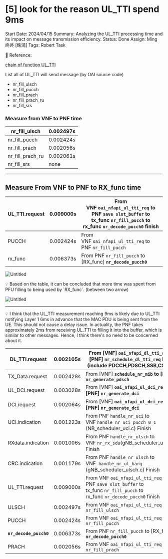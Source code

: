 # [5] look for the reason UL_TTI spend 9ms

Start Date: 2024/04/15
Summary: Analyzing the UL_TTI processing time and its impact on message transmission efficiency.
Status: Done
Assign: Ming 咚咚 [銘鴻]
Tags: Robert Task

<aside>
📎 Reference:

[chain of function UL_TTI](https://www.notion.so/chain-of-function-UL_TTI-12110098314381458393d5ff06926d75?pvs=21) 

</aside>

List all of UL_TTI will send message (by OAI source code)

- nr_fill_ulsch
- nr_fill_pucch
- nr_fill_prach
- nr_fill_prach_ru
- nr_fill_srs

### Measure from VNF to PNF time

| nr_fill_ulsch | 0.002497s |
| --- | --- |
| nr_fill_pucch | 0.002424s |
| nr_fill_prach | 0.002056s |
| nr_fill_prach_ru | 0.002061s |
| nr_fill_srs | none |

---

## Measure From VNF to PNF to RX_func time

| UL_TTI.request | 0.009000s | From VNF `oai_nfapi_ul_tti_req` to PNF `save slot_buffer` to tx_func `nr_fill_pucch` to rx_func `nr_decode_pucch0` finish |
| --- | --- | --- |
| PUCCH | 0.002424s | From VNF `oai_nfapi_ul_tti_req` to PNF `nr_fill_pucch` |
| rx_func | 0.006373s | From PNF `nr_fill_pucch` to [RX_func] **`nr_decode_pucch0`** |

![Untitled](Untitled%20110.png)

<aside>
💡 Based on the table, it can be concluded that more time was spent from PFU filling to being used by `RX_func`. (between two arrow)

</aside>

![Untitled](Untitled%20111.png)

---

<aside>
💡 I think that the UL_TTI measurement reaching 9ms is likely due to UL_TTI notifying Layer 1 6ms in advance that the MAC PDU is being sent from the UE. This should not cause a delay issue. In actuality, the PNF takes approximately 2ms from receiving UL_TTI to filling it into the buffer, which is similar to other messages. Hence, I think there's no need to be concerned about it.

</aside>

| DL_TTI.request | 0.002105s | From [VNF] `oai_nfapi_dl_tti_req` to [PNF] **`nr_schedule_dl_tti_req` Finsh (include PDCCH,PDSCH,SSB,CSI_RS)** |
| --- | --- | --- |
| TX_Data.request | 0.002428s | From [VNF] **`schedule_nr_mib` to [PNF] `nr_generate_pdsch`** |
| UL_DCI.request | 0.003028s | From [VNF] **`oai_nfapi_ul_dci_req`**  **to [PNF] `nr_generate_dci`** |
| DCI.request | 0.002064s | From [VNF] **`oai_nfapi_ul_dci_req` to [PNF] `nr_generate_dci`** |
| UCI.indication | 0.001223s | From PNF `handle_nr_uci` to VNF `handle_nr_uci_pucch_0_1` (NB_scheduler_uci.c) Finish |
| RXdata.indication | 0.001006s | From PNF `handle_nr_ulsch` to VNF `nr_rx_sdu`(gNB_scheduler_ulsch.c) Finish |
| CRC.indication | 0.001179s | From PNF `handle_nr_ulsch` to VNF  `handle_nr_ul_harq` (gNB_scheduler_ulsch.c) Finish |
| UL_TTI.request | 0.009000s | From VNF `oai_nfapi_ul_tti_req` to PNF `save slot_buffer` to tx_func `nr_fill_pucch` to rx_func `nr_decode_pucch0` finish |
| ULSCH | 0.002497s | From VNF `oai_nfapi_ul_tti_req` to PNF `nr_fill_ulsch`  |
| PUCCH | 0.002424s | From VNF `oai_nfapi_ul_tti_req` to PNF `nr_fill_pucch` |
| **`nr_decode_pucch0`** | 0.006373s | From PNF `nr_fill_pucch` to [RX_func] **`nr_decode_pucch0`** |
| PRACH | 0.002056s | From VNF `oai_nfapi_ul_tti_req` to PNF `nr_fill_prach` |